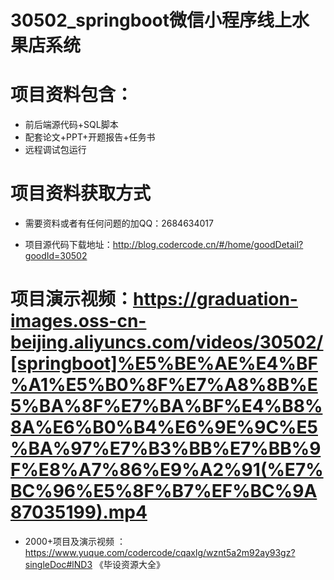
 #  30502_springboot微信小程序线上水果店系统
 
 #  项目资料包含：
 *  前后端源代码+SQL脚本
 *  配套论文+PPT+开题报告+任务书
 *  远程调试包运行

 #  项目资料获取方式
 *  需要资料或者有任何问题的加QQ：2684634017

 *  项目源代码下载地址：http://blog.codercode.cn/#/home/goodDetail?goodId=30502
   
 #  项目演示视频：https://graduation-images.oss-cn-beijing.aliyuncs.com/videos/30502/[springboot]%E5%BE%AE%E4%BF%A1%E5%B0%8F%E7%A8%8B%E5%BA%8F%E7%BA%BF%E4%B8%8A%E6%B0%B4%E6%9E%9C%E5%BA%97%E7%B3%BB%E7%BB%9F%E8%A7%86%E9%A2%91(%E7%BC%96%E5%8F%B7%EF%BC%9A87035199).mp4
          
 *  2000+项目及演示视频 ：https://www.yuque.com/codercode/cqaxlg/wznt5a2m92ay93gz?singleDoc#lND3 《毕设资源大全》
   

